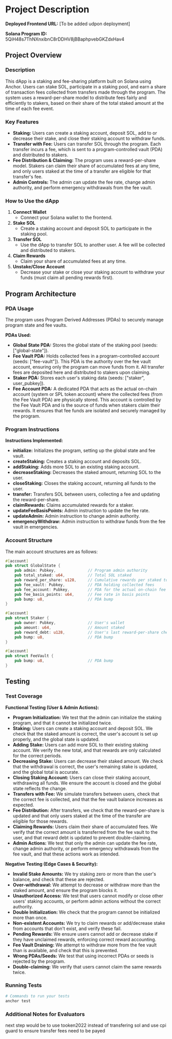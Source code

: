 # Project Description

**Deployed Frontend URL:** [To be added udpon deployment]

**Solana Program ID:** 5QiH48s7ThNXnxibnC8rDDHV8jBBaphpvebGKZdxHav4

## Project Overview

### Description
This dApp is a staking and fee-sharing platform built on Solana using Anchor. Users can stake SOL, participate in a staking pool, and earn a share of transaction fees collected from transfers made through the program. The system uses a reward-per-share model to distribute fees fairly and efficiently to stakers, based on their share of the total staked amount at the time of each fee event.

### Key Features
- **Staking:** Users can create a staking account, deposit SOL, add to or decrease their stake, and close their staking account to withdraw funds.
- **Transfer with Fee:** Users can transfer SOL through the program. Each transfer incurs a fee, which is sent to a program-controlled vault (PDA) and distributed to stakers.
- **Fee Distribution & Claiming:** The program uses a reward-per-share model. Stakers can claim their share of accumulated fees at any time, and only users staked at the time of a transfer are eligible for that transfer's fee.
- **Admin Controls:** The admin can update the fee rate, change admin authority, and perform emergency withdrawals from the fee vault.

### How to Use the dApp

1. **Connect Wallet**
   - Connect your Solana wallet to the frontend.
2. **Stake SOL**
   - Create a staking account and deposit SOL to participate in the staking pool.
3. **Transfer SOL**
   - Use the dApp to transfer SOL to another user. A fee will be collected and distributed to stakers.
4. **Claim Rewards**
   - Claim your share of accumulated fees at any time.
5. **Unstake/Close Account**
   - Decrease your stake or close your staking account to withdraw your funds (must claim all pending rewards first).

## Program Architecture

### PDA Usage
The program uses Program Derived Addresses (PDAs) to securely manage program state and fee vaults.

**PDAs Used:**
- **Global State PDA:** Stores the global state of the staking pool (seeds: ["global-state"]).
- **Fee Vault PDA:** Holds collected fees in a program-controlled account (seeds: ["fee-vault"]). This PDA is the authority over the fee vault account, ensuring only the program can move funds from it. All transfer fees are deposited here and distributed to stakers upon claiming.
- **Staker PDA:** Stores each user's staking data (seeds: ["staker", user_pubkey]).
- **Fee Account PDA:** A dedicated PDA that acts as the actual on-chain account (system or SPL token account) where the collected fees (from the Fee Vault PDA) are physically stored. This account is controlled by the Fee Vault PDA and is the source of funds when stakers claim their rewards. It ensures that fee funds are isolated and securely managed by the program.

### Program Instructions
**Instructions Implemented:**
- **initialize:** Initializes the program, setting up the global state and fee vault.
- **createStaking:** Creates a staking account and deposits SOL.
- **addStaking:** Adds more SOL to an existing staking account.
- **decreaseStaking:** Decreases the staked amount, returning SOL to the user.
- **closeStaking:** Closes the staking account, returning all funds to the user.
- **transfer:** Transfers SOL between users, collecting a fee and updating the reward-per-share.
- **claimRewards:** Claims accumulated rewards for a staker.
- **updateFeeBasisPoints:** Admin instruction to update the fee rate.
- **updateAdmin:** Admin instruction to change admin authority.
- **emergencyWithdraw:** Admin instruction to withdraw funds from the fee vault in emergencies.

### Account Structure
The main account structures are as follows:

```rust
#[account]
pub struct GlobalState {
    pub admin: Pubkey,              // Program admin authority
    pub total_staked: u64,          // Total SOL staked
    pub reward_per_share: u128,     // Cumulative rewards per staked token (high precision)
    pub fee_vault: Pubkey,          // PDA holding collected fees
    pub fee_account: Pubkey,        // PDA for the actual on-chain fee account
    pub fee_basis_points: u64,      // Fee rate in basis points
    pub bump: u8,                   // PDA bump
}

#[account]
pub struct Staker {
    pub owner: Pubkey,              // User's wallet
    pub amount: u64,                // Amount staked
    pub reward_debt: u128,          // User's last reward-per-share checkpoint
    pub bump: u8,                   // PDA bump
}

#[account]
pub struct FeeVault {
    pub bump: u8,                   // PDA bump
}
```

## Testing

### Test Coverage

**Functional Testing (User & Admin Actions):**
- **Program Initialization:** We test that the admin can initialize the staking program, and that it cannot be initialized twice.
- **Staking:** Users can create a staking account and deposit SOL. We check that the staked amount is correct, the user's account is set up properly, and the global state is updated.
- **Adding Stake:** Users can add more SOL to their existing staking account. We verify the new total, and that rewards are only calculated for the correct periods.
- **Decreasing Stake:** Users can decrease their staked amount. We check that the withdrawal is correct, the user's remaining stake is updated, and the global total is accurate.
- **Closing Staking Account:** Users can close their staking account, withdrawing all funds. We ensure the account is closed and the global state reflects the change.
- **Transfers with Fee:** We simulate transfers between users, check that the correct fee is collected, and that the fee vault balance increases as expected.
- **Fee Distribution:** After transfers, we check that the reward-per-share is updated and that only users staked at the time of the transfer are eligible for those rewards.
- **Claiming Rewards:** Users claim their share of accumulated fees. We verify that the correct amount is transferred from the fee vault to the user, and that reward debt is updated to prevent double-claiming.
- **Admin Actions:** We test that only the admin can update the fee rate, change admin authority, or perform emergency withdrawals from the fee vault, and that these actions work as intended.

**Negative Testing (Edge Cases & Security):**
- **Invalid Stake Amounts:** We try staking zero or more than the user's balance, and check that these are rejected.
- **Over-withdrawal:** We attempt to decrease or withdraw more than the staked amount, and ensure the program blocks it.
- **Unauthorized Access:** We test that users cannot modify or close other users' staking accounts, or perform admin actions without the correct authority.
- **Double Initialization:** We check that the program cannot be initialized more than once.
- **Non-existent Accounts:** We try to claim rewards or add/decrease stake from accounts that don't exist, and verify these fail.
- **Pending Rewards:** We ensure users cannot add or decrease stake if they have unclaimed rewards, enforcing correct reward accounting.
- **Fee Vault Draining:** We attempt to withdraw more from the fee vault than is available, and check that this is prevented.
- **Wrong PDAs/Seeds:** We test that using incorrect PDAs or seeds is rejected by the program.
- **Double-claiming:** We verify that users cannot claim the same rewards twice.


### Running Tests
```bash
# Commands to run your tests
anchor test
```

### Additional Notes for Evaluators
next step would be to use tooken2022 instead of transfering sol and use cpi guard to ensure transfer fees need to be payed
